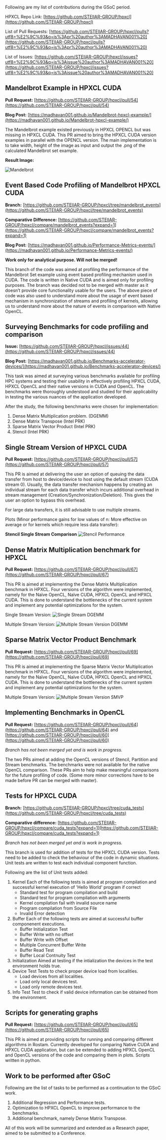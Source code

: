 Following are my list of contributions during the GSoC period.

HPXCL Repo Link: [https://github.com/STEllAR-GROUP/hpxcl](https://github.com/STEllAR-GROUP/hpxcl)

List of Pull Requests: [https://github.com/STEllAR-GROUP/hpxcl/pulls?utf8=%E2%9C%93&q=is%3Apr%20author%3AMADHAVAN001%20](https://github.com/STEllAR-GROUP/hpxcl/pulls?utf8=%E2%9C%93&q=is%3Apr%20author%3AMADHAVAN001%20)

List of Issues: [https://github.com/STEllAR-GROUP/hpxcl/issues?utf8=%E2%9C%93&q=is%3Aissue%20author%3AMADHAVAN001%20](https://github.com/STEllAR-GROUP/hpxcl/issues?utf8=%E2%9C%93&q=is%3Aissue%20author%3AMADHAVAN001%20)


Mandelbrot Example in HPXCL CUDA
--------------------------------------------------
**Pull Request:** [https://github.com/STEllAR-GROUP/hpxcl/pull/54](https://github.com/STEllAR-GROUP/hpxcl/pull/54)

**Blog Post:** [https://madhavan001.github.io/Mandelbrot-hpxcl-example/](https://madhavan001.github.io/Mandelbrot-hpxcl-example/)


The Mandelbrot example existed previously in HPXCL OPENCL but was missing in HPXCL CUDA. This PR aimed to bring the HPXCL CUDA version examples in parallel with the OPENCL version. The main implementation is to take width, height of the image as input and output the .png of the calculated Mandelbrot set example.

**Result Image:**

![Mandelbrot](https://raw.githubusercontent.com/MADHAVAN001/madhavan001.github.io/master/images/mandelbrot.png)

Event Based Code Profiling of Mandelbrot HPXCL CUDA
--------------------------------------------------------------------

**Branch:** [https://github.com/STEllAR-GROUP/hpxcl/tree/mandelbrot_events](https://github.com/STEllAR-GROUP/hpxcl/tree/mandelbrot_events)

**Comparative Difference:** [https://github.com/STEllAR-GROUP/hpxcl/compare/mandelbrot_events?expand=1](https://github.com/STEllAR-GROUP/hpxcl/compare/mandelbrot_events?expand=1)

**Blog Post:** [https://madhavan001.github.io/Performance-Metrics-events/](https://madhavan001.github.io/Performance-Metrics-events/)

**Work only for analytical purpose. Will not be merged!**

This branch of the code was aimed at profiling the performance of the Mandelbrot Set example using event based profiling mechanism used in CUDA. The code is written in Native CUDA and is aimed only for profiling purposes. The branch was decided not to be merged with master as it doesn’t provide core functionality usable for the users.
The above piece of code was also used to understand more about the usage of event based mechanism in synchronization of streams and profiling of kernels, allowing us to understand more about the nature of events in comparison with Native OpenCL.


Surveying Benchmarks for code profiling and comparison
----------------------------------------------------------------------

**Issue:** [https://github.com/STEllAR-GROUP/hpxcl/issues/44](https://github.com/STEllAR-GROUP/hpxcl/issues/44)

**Blog Post:** [https://madhavan001.github.io/Benchmarks-accelerator-devices/](https://madhavan001.github.io/Benchmarks-accelerator-devices/)


This task was aimed at surveying various benchmarks available for profiling HPC systems and testing their usability in effectively profiling HPXCL CUDA, HPXCL OpenCL and their native versions in CUDA and OpenCL. The benchmarks were thoroughly understood and studied for their applicability in testing the various nuances of the application developed.

After the study, the following benchmarks were chosen for implementation:
1.	Dense Matrix Multiplication problem. (DGEMM)
2.	Dense Matrix Transpose (Intel PRK)
3.	Sparse Matrix Vector Product (Intel PRK)
4.	Stencil (Intel PRK)

Single Stream Version of HPXCL CUDA
-----------------------------------------------------------------------
**Pull Request:** [https://github.com/STEllAR-GROUP/hpxcl/pull/57](https://github.com/STEllAR-GROUP/hpxcl/pull/57)

This PR is aimed at delivering the user an option of queuing the data transfer from host to device/device to host using the default stream (CUDA stream 0). Usually, the data transfer mechanism happens by creating an individual stream for each data transfer which incurs additional overhead in stream management (Creation/Synchronization/Deletion). This gives the user an option to bypass this overhead.

For large data transfers, it is still advisable to use multiple streams.

Plots (Minor performance gains for low values of n: More effective on average or for kernels which require less data transfer):

**Stencil Single Stream Comparison**
![Stencil Performance](https://raw.githubusercontent.com/MADHAVAN001/madhavan001.github.io/master/images/Stencil.png)

Dense Matrix Multiplication benchmark for HPXCL
--------------------------------------------------------------------------
**Pull Request:**  [https://github.com/STEllAR-GROUP/hpxcl/pull/67](https://github.com/STEllAR-GROUP/hpxcl/pull/67)

This PR is aimed at implementing the Dense Matrix Multiplication benchmark in HPXCL. Four versions of the algorithm were implemented, namely for the Naïve OpenCL, Naïve CUDA, HPXCL OpenCL and HPXCL CUDA. This is done to understand the bottlenecks of the current system and implement any potential optimizations for the system.

Single Stream Version:
![Single Stream DGEMM](https://raw.githubusercontent.com/MADHAVAN001/madhavan001.github.io/master/images/dgemm2.png)

Multiple Stream Version:
![Multiple Stream Version DGEMM](https://raw.githubusercontent.com/MADHAVAN001/madhavan001.github.io/master/images/dgemm.png)

Sparse Matrix Vector Product Benchmark
-----------------------------------------------------------------------
**Pull Request:** [https://github.com/STEllAR-GROUP/hpxcl/pull/69](https://github.com/STEllAR-GROUP/hpxcl/pull/69)

This PR is aimed at implementing the Sparse Matrix Vector Multiplication benchmark in HPXCL. Four versions of the algorithm were implemented, namely for the Naïve OpenCL, Naïve CUDA, HPXCL OpenCL and HPXCL CUDA. This is done to understand the bottlenecks of the current system and implement any potential optimizations for the system.

Multiple Stream Version:
![Multiple Stream Version SMVP](https://raw.githubusercontent.com/MADHAVAN001/madhavan001.github.io/master/images/smvp.png)

Implementing Benchmarks in OpenCL
------------------------------------------------------------------------
**Pull Request:** [https://github.com/STEllAR-GROUP/hpxcl/pull/64](https://github.com/STEllAR-GROUP/hpxcl/pull/64) and [https://github.com/STEllAR-GROUP/hpxcl/pull/60](https://github.com/STEllAR-GROUP/hpxcl/pull/60)

*Branch has not been merged yet and is work in progress.*

The two PRs aimed at adding the OpenCL versions of Stencil, Partition and Stream benchmarks. The benchmarks were not available for the native OpenCL comparison. These PRs aim to help make meaningful comparisons for the future profiling of code. (Some more minor corrections have to be made before PR can be merged with master).

Tests for HPXCL CUDA
--------------------------------------------------------------------------
**Branch:** [https://github.com/STEllAR-GROUP/hpxcl/tree/cuda_tests](https://github.com/STEllAR-GROUP/hpxcl/tree/cuda_tests)

**Comparative difference:** [https://github.com/STEllAR-GROUP/hpxcl/compare/cuda_tests?expand=1](https://github.com/STEllAR-GROUP/hpxcl/compare/cuda_tests?expand=1)

*Branch has not been merged yet and is work in progress.*

This branch is used for addition of tests for the HPXCL CUDA version. Tests need to be added to check the behaviour of the code in dynamic situations. Unit tests are written to test each individual component function.

Following are the list of Unit tests added:
1. Kernel
Each of the following tests is aimed at program compilation and successful kernel execution of 'Hello World' program if correct
	- Standard test for program compilation and build
	- Standard test for program compilation with arguments
	- Kernel compilation fail with invalid source name
	- Program compilation from Source File
	- Invalid Error detection
2. Buffer
Each of the following tests are aimed at successful buffer componenent executions.
	- Buffer Initialization Test
	- Buffer Write with no offset
	- Buffer Write with Offset
	- Multiple Concurrent Buffer Write
	- Buffer Read Test
	- Buffer Local Contnuity Test
3. Initialization
Aimed at testing if the intialization the devices in the test environment holds true.
4. Device Test
Tests to check proper device load from localities.
	- Load devices from all localities.
	- Load only local devices test.
	- Load only remote devices test.
5. Info Test
Test to check if valid device information can be obtained from the environment.

Scripts for generating graphs
-----------------------------------------------------------------------
**Pull Request:** [https://github.com/STEllAR-GROUP/hpxcl/pull/65](https://github.com/STEllAR-GROUP/hpxcl/pull/65)

This PR is aimed at providing scripts for running and comparing different algorithms in Rostam. Currently developed for comparing Native CUDA and HPXCL CUDA application, but can be extended to adding HPXCL OpenCL and OpenCL versions of the code and comparing them in plots. Scripts written in python.



Work to be performed after GSoC
---------------------------------------------------------
Following are the list of tasks to be performed as a continuation to the GSoC work.

1. Additional Regression and Performance tests.
2. Optimization to HPXCL OpenCL to improve performance to the benchmarks.
3. Additional benchmark, namely Dense Matrix Transpose.

All of this work will be summarized and extended as a Research paper, aimed to be submitted to a Conference.